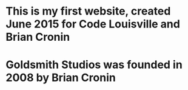 # This is my first website, created June 2015 for Code Louisville and Brian Cronin
# Goldsmith Studios was founded in 2008 by Brian Cronin
